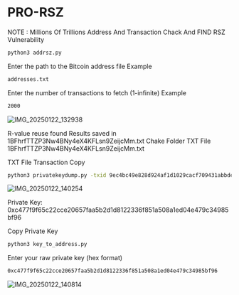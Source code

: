 # PRO-RSZ
NOTE : Millions Of Trillions Address And Transaction Chack And FIND RSZ Vulnerability 
```bash
python3 addrsz.py
```
Enter the path to the Bitcoin address file Example
```bash
addresses.txt
```
Enter the number of transactions to fetch (1-infinite) Example
```bash
2000
```
![IMG_20250122_132938](https://github.com/user-attachments/assets/c4357307-e4ac-4099-bfa5-cb76de9975e0)

R-value reuse found Results saved in 1BFhrfTTZP3Nw4BNy4eX4KFLsn9ZeijcMm.txt
Chake Folder TXT File 1BFhrfTTZP3Nw4BNy4eX4KFLsn9ZeijcMm.txt

TXT File Transaction Copy
```bash
python3 privatekeydump.py -txid 9ec4bc49e828d924af1d1029cacf709431abbde46d59554b62bc270e3b29c4b1
```
![IMG_20250122_140254](https://github.com/user-attachments/assets/fc4f31e4-53fa-4e9c-a3ed-206bcc0b8674)

Private Key: 0xc477f9f65c22cce20657faa5b2d1d8122336f851a508a1ed04e479c34985bf96

Copy Private Key 
```bash
python3 key_to_address.py
```
Enter your raw private key (hex format)
```bash
0xc477f9f65c22cce20657faa5b2d1d8122336f851a508a1ed04e479c34985bf96
```
![IMG_20250122_140814](https://github.com/user-attachments/assets/3a816c53-8d73-468e-ab9d-b8a50aae5665)






